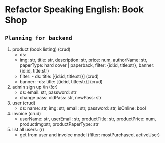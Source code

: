# Refactor Speaking English: Book Shop

## `Planning for backend`

1. product (book listing) (crud)
   - ds:
   - img: str, title: str, description: str, price: num, authorName: str,
     paperType: hard cover | paperback, filter: {id:id, title:str}, banner: {id:id, title:str}
   - filter: - ds: title: [{id:id, title:str}] (crud)
   - banner: -ds: title: [{id:id, title:str}] (crud)
2. admin sign up /in (!cr)
   - ds: email: str, password: str
   - change pass: oldPass: str, newPass: str
3. user (crud)
   - ds: name: str, img: str, email: str, password: str, isOnline: bool
4. invoice (crud)
   - userName: str, userEmail: str, productTitle: str, productPrice: num, productImg:str,
     productPaperType: str
5. list all users: (r)
   - get from user and invoice model (filter: mostPurchased, activeUser)
